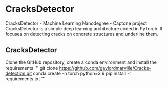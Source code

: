 # CracksDetector
CracksDetector - Machine Learning Nanodegree - Captone project
CracksDetector is a simple deep learning architecture coded in PyTorch.
It focuses on detecting cracks on concrete structures and underline them.
## CracksDetector
Clone the GitHub repository, create a conda environment and install the requirements
'''
git clone https://github.com/gaylordmarville/Cracks-detection.git
conda create -n torch python=3.6
pip install -r requirements.txt
'''
